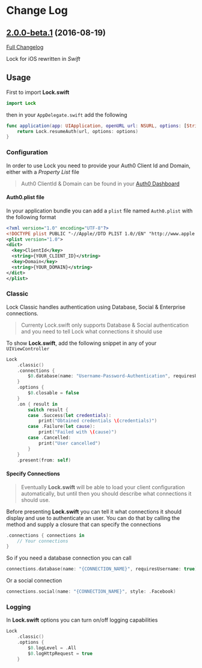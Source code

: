 # Change Log

## [2.0.0-beta.1](https://github.com/auth0/Lock.iOS-OSX/tree/2.0.0-beta.1) (2016-08-19)
[Full Changelog](https://github.com/auth0/Lock.iOS-OSX/compare/f506b849083d9dc24c6d4236b3064d7cde7eac4e...2.0.0-beta.1)

Lock for iOS rewritten in *Swift*

## Usage

First to import **Lock.swift**

```swift
import Lock
```

then in your `AppDelegate.swift` add the following

```swift
func application(app: UIApplication, openURL url: NSURL, options: [String : AnyObject]) -> Bool {
    return Lock.resumeAuth(url, options: options)
}
```

### Configuration

In order to use Lock you need to provide your Auth0 Client Id and Domain, either with a *Property List* file

> Auth0 ClientId & Domain can be found in your [Auth0 Dashboard](https://manage.auth0.com)

#### Auth0.plist file

In your application bundle you can add a `plist` file named `Auth0.plist` with the following format

```xml
<?xml version="1.0" encoding="UTF-8"?>
<!DOCTYPE plist PUBLIC "-//Apple//DTD PLIST 1.0//EN" "http://www.apple.com/DTDs/PropertyList-1.0.dtd">
<plist version="1.0">
<dict>
  <key>ClientId</key>
  <string>{YOUR_CLIENT_ID}</string>
  <key>Domain</key>
  <string>{YOUR_DOMAIN}</string>
</dict>
</plist>
```

### Classic 

Lock Classic handles authentication using Database, Social & Enterprise connections.

> Currenty Lock.swift only supports Database & Social authentication and you need to tell Lock what connections it should use

To show **Lock.swift**, add the following snippet in any of your `UIViewController`

```swift
Lock
    .classic()
    .connections {
        $0.database(name: "Username-Password-Authentication", requiresUsername: true)
    }
    .options {
        $0.closable = false
    }
    .on { result in
        switch result {
        case .Success(let credentials):
            print("Obtained credentials \(credentials)")
        case .Failure(let cause):
            print("Failed with \(cause)")
        case .Cancelled:
            print("User cancelled")
        }
    }
    .present(from: self)
```

#### Specify Connections

> Eventually **Lock.swift** will be able to load your client configuration automatically, but until then you should describe what connections it should use.

Before presenting **Lock.swift** you can tell it what connections it should display and use to authenticate an user. You can do that by calling the method and supply a closure that can specify the connections

```swift
.connections { connections in
    // Your connections
}
```

So if you need a database connection you can call

```swift
connections.database(name: "{CONNECTION_NAME}", requiresUsername: true)
```

Or a social connection

```swift
connections.social(name: "{CONNECTION_NAME}", style: .Facebook)
```

### Logging

In **Lock.swift** options you can turn on/off logging capabilities

```swift
Lock
    .classic()
    .options {
        $0.logLevel = .All
        $0.logHttpRequest = true
    }
```
